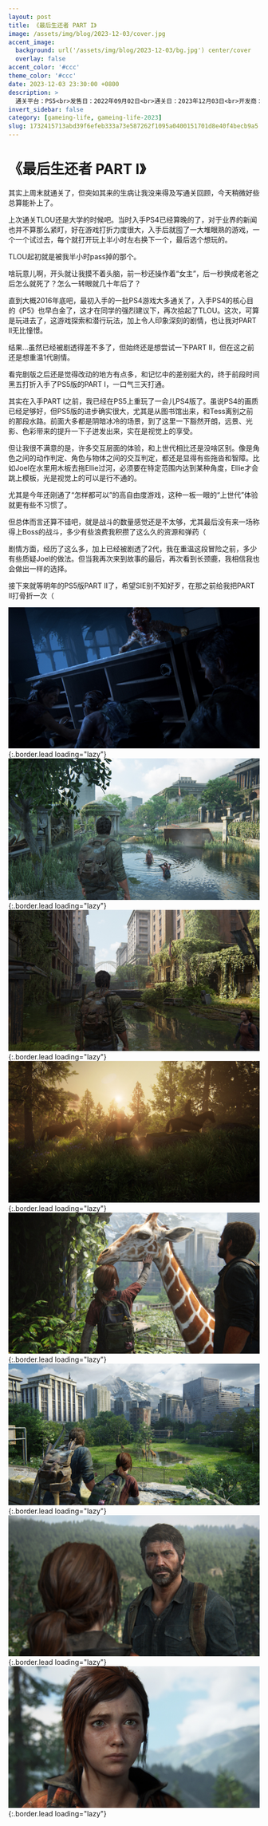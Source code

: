 ```yaml
---
layout: post
title: 《最后生还者 PART I》
image: /assets/img/blog/2023-12-03/cover.jpg
accent_image: 
  background: url('/assets/img/blog/2023-12-03/bg.jpg') center/cover
  overlay: false
accent_color: '#ccc'
theme_color: '#ccc'
date: 2023-12-03 23:30:00 +0800
description: >
  通关平台：PS5<br>发售日：2022年09月02日<br>通关日：2023年12月03日<br>开发商：顽皮狗<br>发行商：SIE
invert_sidebar: false
category: [gameing-life, gameing-life-2023]
slug: 1732415713abd39f6efeb333a73e587262f1095a0400151701d8e40f4becb9a5
---
```


# 《最后生还者 PART I》

其实上周末就通关了，但突如其来的生病让我没来得及写通关回顾，今天稍微好些总算能补上了。

上次通关TLOU还是大学的时候吧。当时入手PS4已经算晚的了，对于业界的新闻也并不算那么紧盯，好在游戏打折力度很大，入手后就囤了一大堆眼熟的游戏，一个一个试过去，每个就打开玩上半小时左右换下一个，最后选个想玩的。

TLOU起初就是被我半小时pass掉的那个。

啥玩意儿啊，开头就让我摸不着头脑，前一秒还操作着“女主”，后一秒换成老爸之后怎么就死了？怎么一转眼就几十年后了？

直到大概2016年底吧，最初入手的一批PS4游戏大多通关了，入手PS4的核心目的《P5》也早白金了，这才在同学的强烈建议下，再次拾起了TLOU。这次，可算是玩进去了，这游戏探索和潜行玩法，加上令人印象深刻的剧情，也让我对PART II无比憧憬。

结果...虽然已经被剧透得差不多了，但始终还是想尝试一下PART II，但在这之前还是想重温1代剧情。

看完剧版之后还是觉得改动的地方有点多，和记忆中的差别挺大的，终于前段时间黑五打折入手了PS5版的PART I，一口气三天打通。

其实在入手PART I之前，我已经在PS5上重玩了一会儿PS4版了。虽说PS4的画质已经足够好，但PS5版的进步确实很大，尤其是从图书馆出来，和Tess离别之前的那段水路。前面大多都是阴暗冰冷的场景，到了这里一下豁然开朗，远景、光影、色彩带来的提升一下子迸发出来，实在是视觉上的享受。

但让我很不满意的是，许多交互层面的体验，和上世代相比还是没啥区别。像是角色之间的动作判定、角色与物体之间的交互判定，都还是显得有些拖沓和智障。比如Joel在水里用木板去拖Ellie过河，必须要在特定范围内达到某种角度，Ellie才会跳上模板，光是视觉上的可以是行不通的。

尤其是今年还刚通了“怎样都可以”的高自由度游戏，这种一板一眼的“上世代”体验就更有些不习惯了。

但总体而言还算不错吧，就是战斗的数量感觉还是不太够，尤其最后没有来一场称得上Boss的战斗，多少有些浪费我积攒了这么久的资源和弹药（

剧情方面，经历了这么多，加上已经被剧透了2代，我在重温这段冒险之前，多少有些质疑Joel的做法。但当我再次来到故事的最后，再次看到长颈鹿，我相信我也会做出一样的选择。

接下来就等明年的PS5版PART II了，希望SIE别不知好歹，在那之前给我把PART II打骨折一次（

![](/assets/img/blog/2023-12-03/1.jpg){:.border.lead loading="lazy"}
![](/assets/img/blog/2023-12-03/2.jpg){:.border.lead loading="lazy"}
![](/assets/img/blog/2023-12-03/3.jpg){:.border.lead loading="lazy"}
![](/assets/img/blog/2023-12-03/4.jpg){:.border.lead loading="lazy"}
![](/assets/img/blog/2023-12-03/5.jpg){:.border.lead loading="lazy"}
![](/assets/img/blog/2023-12-03/6.jpg){:.border.lead loading="lazy"}
![](/assets/img/blog/2023-12-03/7.jpg){:.border.lead loading="lazy"}
![](/assets/img/blog/2023-12-03/8.jpg){:.border.lead loading="lazy"}